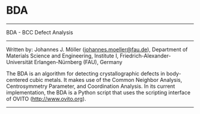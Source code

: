 # BDA
****************************************************************************************
BDA - BCC Defect Analysis 
****************************************************************************************

Written by: 
      Johannes J. Möller (johannes.moeller@fau.de),
      Department of Materials Science and Engineering, Institute I, 
      Friedrich-Alexander-Universität Erlangen-Nürnberg (FAU), Germany

The BDA is an algorithm for detecting crystallographic defects in body-centered cubic metals.
It makes use of the Common Neighbor Analysis, Centrosymmetry Parameter, and Coordination Analysis.
In its current implementation, the BDA is a Python script that uses the scripting interface of OVITO (http://www.ovito.org).

****************************************************************************************
